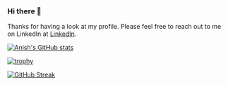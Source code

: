 ### Hi there 👋
Thanks for having a look at my profile. Please feel free to reach out to me on LinkedIn at [LinkedIn](https://www.linkedin.com/in/anishmahapatra/).

[![Anish's GitHub stats](https://github-readme-stats.vercel.app/api?username=anishmahapatra&show_icons=true&theme=dark)](https://github.com/anuraghazra/github-readme-stats)

[![trophy](https://github-profile-trophy.vercel.app/?username=anishmahapatra&theme=onedark)](https://github.com/ryo-ma/github-profile-trophy)

[![GitHub Streak](https://github-readme-streak-stats.herokuapp.com/?user=anishmahapatra)](https://git.io/streak-stats)

<!--
**anishmahapatra/anishmahapatra** is a ✨ _special_ ✨ repository because its `README.md` (this file) appears on your GitHub profile.

Here are some ideas to get you started:

- 🔭 I’m currently working on ...
- 🌱 I’m currently learning ...
- 👯 I’m looking to collaborate on ...
- 🤔 I’m looking for help with ...
- 💬 Ask me about ...
- 📫 How to reach me: ...
- 😄 Pronouns: ...
- ⚡ Fun fact: ...
-->

